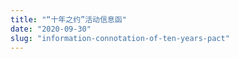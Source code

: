 ```yaml
---
title: "“十年之约”活动信息函"
date: "2020-09-30"
slug: "information-connotation-of-ten-years-pact"
---
```

<script setup>
import InvitationContent from '../components/2020-09-30-information-connotation-of-ten-years-pact/InvitationContent.vue'
</script>

<InvitationContent/>
